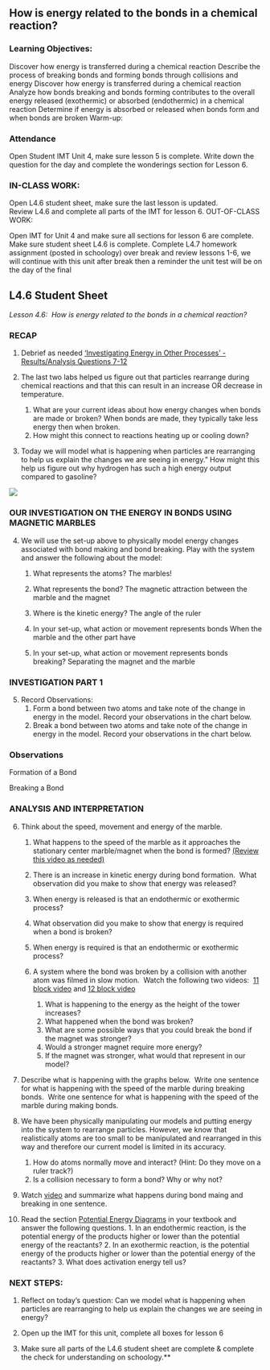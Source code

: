 ## How is energy related to the bonds in a chemical reaction? 

### Learning Objectives:

Discover how energy is transferred during a chemical reaction
Describe the process of breaking bonds and forming bonds through collisions and energy
Discover how energy is transferred during a chemical reaction
Analyze how bonds breaking and bonds forming contributes to the overall energy released (exothermic) or absorbed (endothermic) in a chemical reaction
Determine if energy is absorbed or released when bonds form and when bonds are broken
Warm-up: 

### Attendance 
Open Student IMT Unit 4, make sure lesson 5 is complete. 
Write down the question for the day and complete the wonderings section for Lesson 6. 

### IN-CLASS WORK:

Open L4.6 student sheet, make sure the last lesson is updated.  
Review L4.6 and complete all parts of the IMT for lesson 6.
OUT-OF-CLASS WORK:

Open IMT for Unit 4 and make sure all sections for lesson 6 are complete. Make sure student sheet L4.6 is complete.
Complete L4.7 homework assignment (posted in schoology) over break and review lessons 1-6, we will continue with this unit after break then a reminder the unit test will be on the day of the final

## L4.6 Student Sheet
*Lesson 4.6:  How is energy related to the bonds in a chemical reaction?*

### RECAP

1.  Debrief as needed [‘Investigating Energy in Other Processes’ - Results/Analysis Questions 7-12](https://docs.google.com/document/d/14NbhZ77qICXvFtBspTx5pvkw8sD7UZ5P/edit?usp=sharing&ouid=109948528685555271038&rtpof=true&sd=true)

2.  The last two labs helped us figure out that particles rearrange during chemical reactions and that this can result in an increase OR decrease in temperature. 
	1.  What are your current ideas about how energy changes when bonds are made or broken?
		When bonds are made, they typically take less energy then when broken.
	2.  How might this connect to reactions heating up or cooling down?
		

3.  Today we will model what is happening when particles are rearranging to help us explain the changes we are seeing in energy.” How might this help us figure out why hydrogen has such a high energy output compared to gasoline?

![](https://lh6.googleusercontent.com/0ZUQt6J_dns2hZkoHpV2Wv21DNVxrum15Gf5niX3ykRCPw2YmRVhP-pLaQRT1CwezfvmR6Hjf20Gsm05J1MVFBW-cubHbkRcRPLN95Y1PqwyN198I2Llp1sFNJkWKXELg1mFEyOYuh3BuMuvfcqTeEdZtnPgNWxQkCDiaCoWj1-cHomAgK1Zdsa3HjqRGAtaSoCIoHhEhA)  

### OUR INVESTIGATION ON THE ENERGY IN BONDS USING MAGNETIC MARBLES

4.  We will use the set-up above to physically model energy changes associated with bond making and bond breaking. Play with the system and answer the following about the model:
	1. What represents the atoms?
		The marbles!
	2. What represents the bond?
		The magnetic attraction between the marble and the magnet
	3.  Where is the kinetic energy?
		The angle of the ruler
	4.  In your set-up, what action or movement represents bonds
		When the marble and the other part have 
	
	5.  In your set-up, what action or movement represents bonds breaking?
		Separating the magnet and the marble
  

### INVESTIGATION PART 1 

5.  Record Observations:
	1. Form a bond between two atoms and take note of the change in energy in the model. Record your observations in the chart below.
	2. Break a bond between two atoms and take note of the change in energy in the model. Record your observations in the chart below.

  

  

### Observations

Formation of a Bond

  

Breaking a Bond

  

  

### ANALYSIS AND INTERPRETATION 

6.  Think about the speed, movement and energy of the marble. 
	1. What happens to the speed of the marble as it approaches the stationary center marble/magnet when the bond is formed? [(Review this video as needed)](https://drive.google.com/file/d/19IaTZHYYD1QVqlEVh62TJkkcP5V8HOZn/view?usp=sharing)
	
	2. There is an increase in kinetic energy during bond formation.  What observation did you make to show that energy was released?
    
	3. When energy is released is that an endothermic or exothermic process?
    
	4. What observation did you make to show that energy is required when a bond is broken?
	
	5. When energy is required is that an endothermic or exothermic process?
	
	6.  A system where the bond was broken by a collision with another atom was filmed in slow motion.  Watch the following two videos:  [11 block video](https://drive.google.com/file/d/1TsvmIKmGDAy8MkKW16G4CmS8qj-76SP_/view?usp=sharing) and [12 block video](https://drive.google.com/file/d/1U4tlb3Fiv9ecCeHmNknLfhZlyzYmCUbt/view?usp=sharing)
		1.  What is happening to the energy as the height of the tower increases?
		2.  What happened when the bond was broken?
		3.  What are some possible ways that you could break the bond if the magnet was stronger?
		4.  Would a stronger magnet require more energy?
		5.  If the magnet was stronger, what would that represent in our model?

7.  Describe what is happening with the graphs below.  Write one sentence for what is happening with the speed of the marble during breaking bonds.  Write one sentence for what is happening with the speed of the marble during making bonds.   

8.  We have been physically manipulating our models and putting energy into the system to rearrange particles. However, we know that realistically atoms are too small to be manipulated and rearranged in this way and therefore our current model is limited in its accuracy. 
	1.  How do atoms normally move and interact? (Hint: Do they move on a ruler track?)
	2.  Is a collision necessary to form a bond? Why or why not?
    

9.  Watch [video](https://www.youtube.com/watch?v=dvJaBUxaYuk) and summarize what happens during bond maing and breaking in one sentence.
    

  
  

10.  Read the section [Potential Energy Diagrams](https://flexbooks.ck12.org/cbook/ck-12-chemistry-flexbook-2.0/section/18.4/primary/lesson/potential-energy-diagrams-chem/) in your textbook and answer the following questions.
	1.  In an endothermic reaction, is the potential energy of the products higher or lower than the potential energy of the reactants?
	2.  In an exothermic reaction, is the potential energy of the products higher or lower than the potential energy of the reactants?
	3.  What does activation energy tell us?
    

### NEXT STEPS:

1.  Reflect on today’s question: Can we model what is happening when particles are rearranging to help us explain the changes we are seeing in energy?
    
2.  Open up the IMT for this unit, complete all boxes for lesson 6
    
3.  Make sure all parts of the L4.6 student sheet are complete & complete the check for understanding on schoology.**